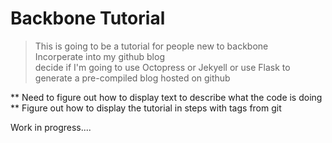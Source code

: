 Backbone Tutorial
=================

> This is going to be a tutorial for people new to backbone  
> Incorperate into my github blog  
> decide if I'm going to use Octopress or Jekyell or use Flask to generate a pre-compiled blog hosted on github  

** Need to figure out how to display text to describe what the code is doing  
** Figure out how to display the tutorial in steps with tags from git  

Work in progress....
